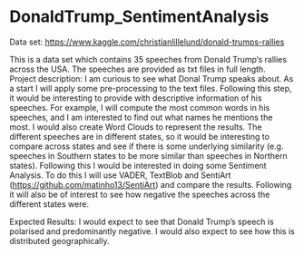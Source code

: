 # DonaldTrump_SentimentAnalysis
Data set: https://www.kaggle.com/christianlillelund/donald-trumps-rallies 

This is a data set which contains 35 speeches from Donald Trump‘s rallies across the USA. The speeches are provided as txt files in full length.   
Project description: I am curious to see what Donal Trump speaks about. As a start I will apply some pre-processing to the text files. Following this step, 
it would be interesting to provide with descriptive information of his speeches. For example, I will compute the most common words in his speeches, and I am 
interested to find out what names he mentions the most. I would also create Word Clouds to represent the results. The different speeches are in different states, 
so it would be interesting to compare across states and see if there is some underlying similarity (e.g. speeches in Southern states to be more similar than 
speeches in Northern states).  Following this I would be interested in doing some Sentiment Analysis. To do this I will use VADER, TextBlob and 
SentiArt (https://github.com/matinho13/SentiArt) and compare the results. Following it will also be of interest to see how negative the speeches across the different states were.     

Expected Results: I would expect to see that Donald Trump’s speech is polarised and predominantly negative. I would also expect to see how this is 
distributed geographically.
